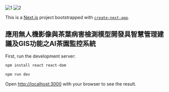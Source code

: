 ![1](https://github.com/user-attachments/assets/59e19ef2-7f12-4ca2-88fa-ed29da15c18b)
![2](https://github.com/user-attachments/assets/6b8fed75-7b7d-45ec-8d6d-1dcc76b763cc)

This is a [Next.js](https://nextjs.org) project bootstrapped with [`create-next-app`](https://nextjs.org/docs/app/api-reference/cli/create-next-app).

## 應用無人機影像與茶葉病害檢測模型開發具智慧管理建議及GIS功能之AI茶園監控系統

First, run the development server:

```bash
npm install react react-dom

npm run dev

```

Open [http://localhost:3000](http://localhost:3000) with your browser to see the result.
